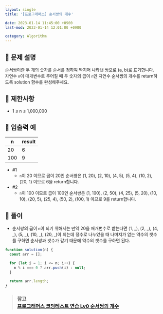 ```yaml
---
layout: single
title: '[프로그래머스] 순서쌍의 개수'

date: 2023-01-14 11:45:00 +0900
last-mod: 2023-01-14 12:01:00 +0900

category: Algorithm
---
```


## 📌 문제 설명

순서쌍이란 두 개의 숫자를 순서를 정하여 짝지어 나타낸 쌍으로 (a, b)로 표기합니다. 자연수 `n`이 매개변수로 주어질 때 두 숫자의 곱이 `n`인 자연수 순서쌍의 개수를 return하도록 solution 함수를 완성해주세요.

## 📌 제한사항

- 1 ≤ n ≤ 1,000,000

## 📌 입출력 예

| n   | result |
| --- | ------ |
| 20  | 6      |
| 100 | 9      |

- #1
  - `n`이 20 이므로 곱이 20인 순서쌍은 (1, 20), (2, 10), (4, 5), (5, 4), (10, 2), (20, 1) 이므로 6을 return합니다.
- #2
  - `n`이 100 이므로 곱이 100인 순서쌍은 (1, 100), (2, 50), (4, 25), (5, 20), (10, 10), (20, 5), (25, 4), (50, 2), (100, 1) 이므로 9를 return합니다.

## 📌 풀이

- 순서쌍의 곱이 `n`이 되기 위해서는 만약 20을 매개변수로 받는다면 (1, _), (2, _), (4, _), (5, _), (10, _), (20, _)이 되는데 정수로 나누었을 때 나머지가 없는 약수의 갯수를 구하면 순서쌍과 갯수가 같기 때문에 약수의 갯수를 구하면 된다.

```javascript
function solution(n) {
  const arr = [];

  for (let i = 1; i <= n; i++) {
    n % i === 0 ? arr.push(i) : null;
  }

  return arr.length;
}
```

> ### 참고<br>[프로그래머스 코딩테스트 연습 Lv0 순서쌍의 개수](https://school.programmers.co.kr/learn/courses/30/lessons/120836)
